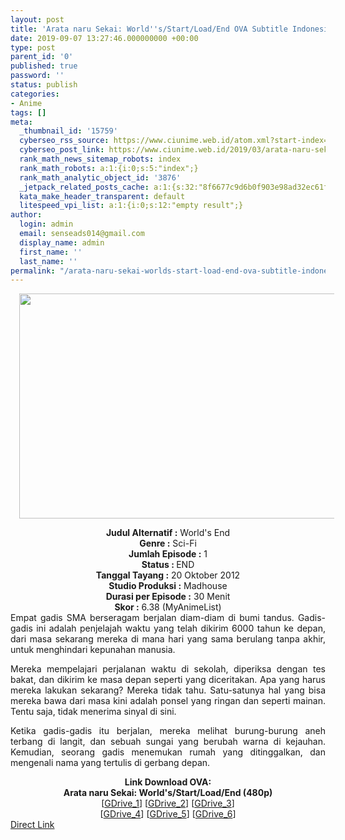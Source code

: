 ```yaml
---
layout: post
title: 'Arata naru Sekai: World''s/Start/Load/End OVA Subtitle Indonesia'
date: 2019-09-07 13:27:46.000000000 +00:00
type: post
parent_id: '0'
published: true
password: ''
status: publish
categories:
- Anime
tags: []
meta:
  _thumbnail_id: '15759'
  cyberseo_rss_source: https://www.ciunime.web.id/atom.xml?start-index=3301&max-results=150
  cyberseo_post_link: https://www.ciunime.web.id/2019/03/arata-naru-sekai-worldsstartloadend-ova.html
  rank_math_news_sitemap_robots: index
  rank_math_robots: a:1:{i:0;s:5:"index";}
  rank_math_analytic_object_id: '3876'
  _jetpack_related_posts_cache: a:1:{s:32:"8f6677c9d6b0f903e98ad32ec61f8deb";a:2:{s:7:"expires";i:1654224932;s:7:"payload";a:0:{}}}
  kata_make_header_transparent: default
  litespeed_vpi_list: a:1:{i:0;s:12:"empty result";}
author:
  login: admin
  email: senseads014@gmail.com
  display_name: admin
  first_name: ''
  last_name: ''
permalink: "/arata-naru-sekai-worlds-start-load-end-ova-subtitle-indonesia/"
---
```

<div class="separator" style="clear: both; text-align: center;"><a href="https://1.bp.blogspot.com/-3Q0OlUbeRtY/XJ2djCbcmNI/AAAAAAAAKtg/hx5_XSLgH0YEmgo2Cqj-GOZe0WFYM8AHACLcBGAs/s1600/Arata%2Bnaru%2BSekai%2B-%2BWorld%2527s%2BStart%2BLoad%2BEnd.jpg" imageanchor="1" style="margin-left: 1em; margin-right: 1em;"><img border="0" data-original-height="720" data-original-width="1280" height="360" src="{{ site.baseurl }}/assets/2019/09/Arata%2Bnaru%2BSekai%2B-%2BWorld%2527s%2BStart%2BLoad%2BEnd.jpg" width="640" /></a></div>
<p>
<div style="text-align: center;"><b>Judul</b><b><b> Alternatif</b> :</b> World's End</div>
<div style="text-align: center;"><b><b>Genre :</b></b> Sci-Fi</div>
<div style="text-align: center;"><b>Jumlah Episode :</b> 1<br /><b>Status :&nbsp;</b>END<br /><b>Tanggal Tayang :</b> 20 Oktober 2012<br /><b>Studio Produksi :</b> Madhouse<br /><b>Durasi per Episode :</b> 30 Menit</div>
<div style="text-align: center;"><b>Skor :</b> 6.38 (MyAnimeList)</div>
<div style="text-align: center;"></div>
<div style="text-align: justify;">Empat gadis SMA berseragam berjalan diam-diam di bumi tandus. Gadis-gadis ini adalah penjelajah waktu yang telah dikirim 6000 tahun ke depan, dari masa sekarang mereka di mana hari yang sama berulang tanpa akhir, untuk menghindari kepunahan manusia.</p>
<p>Mereka mempelajari perjalanan waktu di sekolah, diperiksa dengan tes bakat, dan dikirim ke masa depan seperti yang diceritakan. Apa yang harus mereka lakukan sekarang? Mereka tidak tahu. Satu-satunya hal yang bisa mereka bawa dari masa kini adalah ponsel yang ringan dan seperti mainan. Tentu saja, tidak menerima sinyal di sini.</p>
<p>Ketika gadis-gadis itu berjalan, mereka melihat burung-burung aneh terbang di langit, dan sebuah sungai yang berubah warna di kejauhan. Kemudian, seorang gadis menemukan rumah yang ditinggalkan, dan mengenali nama yang tertulis di gerbang depan.</p></div>
<div style="text-align: justify;"></div>
<div style="text-align: justify;"></div>
<div style="text-align: center;"><b>Link Download OVA:</b></div>
<div style="text-align: center;"><b>Arata naru Sekai: World's/Start/Load/End (480p)</b></div>
<div style="text-align: center;">[<a href="https://drive.google.com/uc?export=download&amp;id=1ufGe5Xibvnn3kb3Gm-Jmj05muw6let-e/edi" target="_blank" rel="noopener">GDrive_1</a>] [<a href="https://drive.google.com/uc?export=download&amp;id=1S9gN1jwBBNjxBzTPGAsdw4rLhudev81a" target="_blank" rel="noopener">GDrive_2</a>] [<a href="https://drive.google.com/uc?export=download&amp;id=13PtwZGYBY_emku4No0KU2WjHsvf4K452" target="_blank" rel="noopener">GDrive_3</a>]<br />[<a href="https://drive.google.com/uc?export=download&amp;id=1GlZLwTm4Z8aYz7k7LLCYDJvCb_A0bbnZ" target="_blank" rel="noopener">GDrive_4</a>] [<a href="https://drive.google.com/uc?export=download&amp;id=16N55If9Xy6_ZEWeYSS1mCIFENkNQY2az" target="_blank" rel="noopener">GDrive_5</a>] [<a href="https://drive.google.com/uc?export=download&amp;id=1N3zN-GbDqjMwuFgNZDOFrEfSqmXcx9iF" target="_blank" rel="noopener">GDrive_6</a>]</div>
<link rel="stylesheet" href="https://cdnjs.cloudflare.com/ajax/libs/font-awesome/4.7.0/css/font-awesome.min.css" />
<div class="divbtn"> <a href="https://handymansurrender.com/fihup8buzv?key=94550f7ce39444073321dde3b8782f97" class="btn"><i class="fa fa-download"></i> Direct Link</a> </div>
